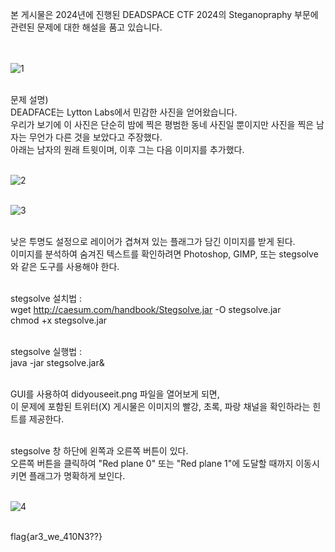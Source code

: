 본 게시물은 2024년에 진행된 DEADSPACE CTF 2024의 Steganopraphy 부문에 관련된 문제에 대한 해설을 품고 있습니다.<br><br><br>

![1](https://github.com/user-attachments/assets/c6262d8e-62c5-4d4e-a259-d83e249f13c0)<br><br>

문제 설명)<br>
DEADFACE는 Lytton Labs에서 민감한 사진을 얻어왔습니다.<br>
우리가 보기에 이 사진은 단순히 밤에 찍은 평범한 동네 사진일 뿐이지만 사진을 찍은 남자는 무언가 다른 것을 보았다고 주장했다.<br>
아래는 남자의 원래 트윗이며, 이후 그는 다음 이미지를 추가했다.<br><br>

![2](https://github.com/user-attachments/assets/48b17168-f4ce-46bd-b4a0-8d5488160e7b)<br><br>

![3](https://github.com/user-attachments/assets/67517b83-08dd-4f7c-949c-7798394e8ee7)<br><br>

낮은 투명도 설정으로 레이어가 겹쳐져 있는 플래그가 담긴 이미지를 받게 된다.<br>
이미지를 분석하여 숨겨진 텍스트를 확인하려면 Photoshop, GIMP, 또는 stegsolve와 같은 도구를 사용해야 한다.<br><br>

stegsolve 설치법 : <br>
wget http://caesum.com/handbook/Stegsolve.jar -O stegsolve.jar<br>
chmod +x stegsolve.jar<br><br>

stegsolve 실행법 : <br>
java -jar stegsolve.jar&<br><br>

GUI를 사용하여 didyouseeit.png 파일을 열어보게 되면,<br>
이 문제에 포함된 트위터(X) 게시물은 이미지의 빨강, 초록, 파랑 채널을 확인하라는 힌트를 제공한다.<br><br>

stegsolve 창 하단에 왼쪽과 오른쪽 버튼이 있다.<br>
오른쪽 버튼을 클릭하여 "Red plane 0" 또는 "Red plane 1"에 도달할 때까지 이동시키면 플래그가 명확하게 보인다.<br><br>

![4](https://github.com/user-attachments/assets/128a8bdb-b055-4e4f-9d94-bd7bf8755200)<br><br>

flag{ar3_we_410N3??}
